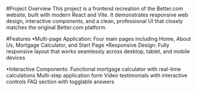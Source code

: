 #Project Overview
This project is a frontend recreation of the Better.com website, built with modern React and Vite. It demonstrates responsive web design, interactive components, and a clean, professional UI that closely matches the original Better.com platform.

#Features
•Multi-page Application: Four main pages including Home, About Us, Mortgage Calculator, and Start Page
•Responsive Design: Fully responsive layout that works seamlessly across desktop, tablet, and mobile devices

•Interactive Components:
  Functional mortgage calculator with real-time calculations
  Multi-step application form 
  Video testimonials with interactive controls
  FAQ section with togglable answers

